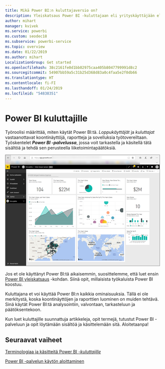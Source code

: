 ```yaml
---
title: Mikä Power BI:n kuluttajaversio on?
description: Yleiskatsaus Power BI -kuluttajaan eli yrityskäyttäjään eli loppukäyttäjään.
author: mihart
manager: kvivek
ms.service: powerbi
ms.custom: seodec18
ms.subservice: powerbi-service
ms.topic: overview
ms.date: 01/22/2019
ms.author: mihart
LocalizationGroup: Get started
ms.openlocfilehash: 38c2161fe0d1bb02975caa405b8047799991d8c2
ms.sourcegitcommit: 54907bb59a5c31b25d368d83a0c4faa5e2f0db66
ms.translationtype: HT
ms.contentlocale: fi-FI
ms.lasthandoff: 01/24/2019
ms.locfileid: "54838351"
---
```

<!-- fold this topic into existing topics -->
# <a name="power-bi-for-consumers"></a>Power BI kuluttajille
Työroolisi määrittää, miten käytät Power BI:tä. *Loppukäyttäjät* ja *kuluttajat* vastaanottavat koontinäyttöjä, raportteja ja sovelluksia työtovereiltaan. Työskentelet ***Power BI -palvelussa***, jossa voit tarkastella ja käsitellä tätä sisältöä ja tehdä sen perusteella liiketoimintapäätöksiä.

![Power BI -koontinäyttö](media/end-user-consumer/power-bi-service.png)

Jos et ole käyttänyt Power BI:tä aikaisemmin, suosittelemme, että luet ensin [Power BI yleiskatsaus](../power-bi-overview.md) -kohdan. Siinä opit, millaisista työkaluista Power BI koostuu.

Kuluttajana et voi käyttää Power BI:n kaikkia ominaisuuksia. Tällä ei ole merkitystä, koska koontinäyttöjen ja raporttien luominen on muiden tehtävä. Sinä käytät Power BI:tä analysointiin, valvontaan, tarkasteluun ja päätöksentekoon.

Kun luet kuluttajille suunnattuja artikkeleja, opit termejä, tutustut Power BI -palveluun ja opit löytämään sisältöä ja käsittelemään sitä.  Aloitetaanpa!

## <a name="next-steps"></a>Seuraavat vaiheet

[Terminologiaa ja käsitteitä Power BI *-kuluttajille*](end-user-basic-concepts.md)

<!-- [Get started guide for *consumers*] -->
[Power BI -palvelun käytön aloittaminen](../service-get-started.md)

